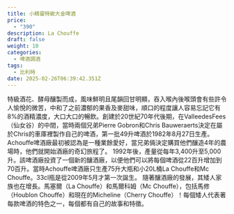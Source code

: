 ```yaml
---
title: 小精靈特級大金啤酒
price:
  - "390"
description: La Chouffe
draft: false
weight: 10
categories:
  - 啤酒調酒
tags:
  - 比利時
date: 2025-02-26T06:39:42.351Z
---
```

特級酒花、酵母釀製而成，風味鮮明且尾韻回甘明顯，吞入喉內後喉頭會有些許令人愉悅的微苦，中和了之前濃郁的果香及麥甜味，順口的程度讓人容易忘記它有8%的酒精濃度，大口大口的暢飲。創建於20世紀70年代後期，在ValleedesFees（仙女谷）的中間，當時兩個兄弟Pierre Gobron和Chris Bauweraerts決定在屬於Chris的車庫裡製作自己的啤酒，第一批49升啤酒於1982年8月27日生產。 Achouffe啤酒廠最初被認為是一種業餘愛好，當兄弟倆決定購買他們釀造4年的農場時，他們就開始酒廠的奇幻旅程了。  1992年後，產量從每年3,400升至5,000升。該啤酒廠投資了一個新的釀酒廠，以便他們可以將每個啤酒從22百升增加到70百升。當時Achouffe啤酒廠只生產75升大瓶和小20L桶La Chouffe和Mc Chouffe。33cl瓶是從2009年5月才第一次誕生。  隨著釀酒廠的發展，其矮人家族也在增長。馬塞爾（La Chouffe）和馬爾科姆（Mc Chouffe），包括馬修（Houblon Chouffe）和現在的Micheline（Cherry Chouffe）！每個矮人代表著每款啤酒的特色之一，每個都有自己的故事和特徵。